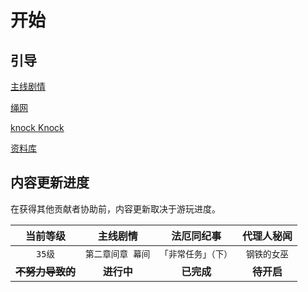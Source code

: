 # 开始

## 引导

[主线剧情](/main-line/index)

[绳网](/inter-knot/index)

[knock Knock](/knock-knock/index)

[资料库](/information/index)

## 内容更新进度

在获得其他贡献者协助前，内容更新取决于游玩进度。

|       当前等级       |     主线剧情      |      法厄同纪事      |  代理人秘闻  |
| :------------------: | :---------------: | :------------------: | :----------: |
|        `35级`        | `第二章间章 幕间` | `「非常任务」（下）` | `钢铁的女巫` |
| **~~不努力导致的~~** |    **进行中**     |      **已完成**      |  **待开启**  |
